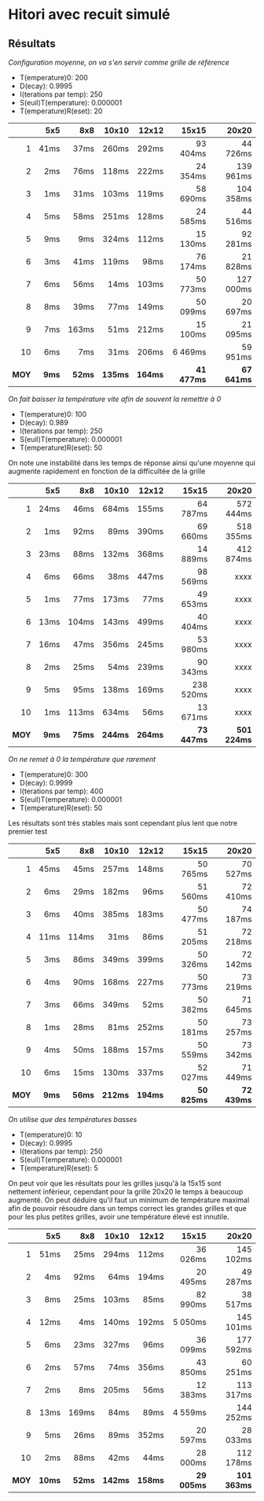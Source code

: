 # Hitori avec recuit simulé

## Résultats
*Configuration moyenne, on va s'en servir comme grille de référence*
* T(emperature)0: 200
* D(ecay): 0.9995
* I(terations par temp): 250
* S(euil)T(emperature): 0.000001
* T(emperature)R(eset): 20

|    | 5x5 | 8x8 | 10x10 | 12x12 | 15x15  | 20x20   |
|---:|----:|----:|------:|------:|-------:|--------:|
|  1 | 41ms| 37ms| 260ms | 292ms |93 404ms| 44 726ms|
|  2 | 2ms | 76ms| 118ms | 222ms |24 354ms|139 961ms|
|  3 | 1ms | 31ms| 103ms | 119ms |58 690ms|104 358ms|
|  4 | 5ms | 58ms| 251ms | 128ms |24 585ms| 44 516ms|
|  5 | 9ms | 9ms | 324ms | 112ms |15 130ms| 92 281ms|
|  6 | 3ms | 41ms| 119ms | 98ms  |76 174ms| 21 828ms|
|  7 | 6ms | 56ms| 14ms  | 103ms |50 773ms|127 000ms|
|  8 | 8ms | 39ms| 77ms  | 149ms |50 099ms| 20 697ms|
|  9 | 7ms |163ms| 51ms  | 212ms |15 100ms| 21 095ms|
|  10| 6ms | 7ms | 31ms  | 206ms |6 469ms | 59 951ms|
|**MOY**|**9ms**|**52ms**|**135ms**|**164ms**|**41 477ms**|**67 641ms**|


*On fait baisser la température vite afin de souvent la remettre à 0*
* T(emperature)0: 100
* D(ecay): 0.989
* I(terations par temp): 250
* S(euil)T(emperature): 0.000001
* T(emperature)R(eset): 50

On note une instabilité dans les temps de réponse ainsi qu'une moyenne qui augmente rapidement en fonction de la difficultée de la grille

|    | 5x5 | 8x8 | 10x10 | 12x12 | 15x15   | 20x20   |
|---:|----:|----:|------:|------:|--------:|--------:|
|  1 | 24ms| 46ms| 684ms | 155ms |64 787ms |572 444ms|
|  2 | 1ms | 92ms|  89ms | 390ms |69 660ms |518 355ms|
|  3 | 23ms| 88ms| 132ms | 368ms |14 889ms |412 874ms|
|  4 | 6ms | 66ms|  38ms | 447ms |98 569ms |     xxxx|
|  5 | 1ms | 77ms| 173ms |  77ms |49 653ms |     xxxx|
|  6 | 13ms|104ms| 143ms | 499ms |40 404ms |     xxxx|
|  7 | 16ms| 47ms| 356ms | 245ms |53 980ms |     xxxx|
|  8 | 2ms | 25ms| 54ms  | 239ms |90 343ms |     xxxx|
|  9 | 5ms | 95ms| 138ms | 169ms |238 520ms|     xxxx|
|  10| 1ms |113ms| 634ms |  56ms |13 671ms |     xxxx|
|**MOY**|**9ms**|**75ms**|**244ms**|**264ms**|**73 447ms**|**501 224ms**|



*On ne remet à 0 la température que rarement*
* T(emperature)0: 300
* D(ecay): 0.9999
* I(terations par temp): 400
* S(euil)T(emperature): 0.000001
* T(emperature)R(eset): 50

Les résultats sont très stables mais sont cependant plus lent que notre premier test

|    | 5x5 | 8x8 | 10x10 | 12x12 | 15x15   | 20x20   |
|---:|----:|----:|------:|------:|--------:|--------:|
|  1 | 45ms| 45ms| 257ms | 148ms |50 765ms | 70 527ms|
|  2 | 6ms | 29ms| 182ms | 96ms  |51 560ms | 72 410ms|
|  3 | 6ms | 40ms| 385ms | 183ms |50 477ms | 74 187ms|
|  4 | 11ms|114ms|  31ms | 86ms  |51 205ms | 72 218ms|
|  5 | 3ms | 86ms| 349ms | 399ms |50 326ms | 72 142ms|
|  6 | 4ms | 90ms| 168ms | 227ms |50 773ms | 73 219ms|
|  7 | 3ms | 66ms| 349ms |  52ms |50 382ms | 71 645ms|
|  8 | 1ms | 28ms| 81ms  | 252ms |50 181ms | 73 257ms|
|  9 | 4ms | 50ms| 188ms | 157ms |50 559ms | 73 342ms|
|  10| 6ms | 15ms| 130ms | 337ms |52 027ms | 71 449ms|
|**MOY**|**9ms**|**56ms**|**212ms**|**194ms**|**50 825ms**|**72 439ms**|



*On utilise que des températures basses*
* T(emperature)0: 10
* D(ecay): 0.9995
* I(terations par temp): 250
* S(euil)T(emperature): 0.000001
* T(emperature)R(eset): 5

On peut voir que les résultats pour les grilles jusqu'à la 15x15 sont nettement inférieur, cependant pour la grille 20x20 le temps
à beaucoup augmenté. On peut déduire qu'il faut un minimum de température maximal afin de pouvoir résoudre dans un temps correct les grandes grilles
et que pour les plus petites grilles, avoir une température élevé est innutile.

|    | 5x5 | 8x8 | 10x10 | 12x12 | 15x15   | 20x20   |
|---:|----:|----:|------:|------:|--------:|--------:|
|  1 | 51ms| 25ms| 294ms | 112ms |36 026ms |145 102ms|
|  2 | 4ms | 92ms|  64ms | 194ms |20 495ms | 49 287ms|
|  3 | 8ms | 25ms| 103ms |  85ms |82 990ms | 38 517ms|
|  4 | 12ms|  4ms| 140ms | 192ms | 5 050ms |145 101ms|
|  5 | 6ms | 23ms| 327ms |  96ms |36 099ms |177 592ms|
|  6 | 2ms | 57ms|  74ms | 356ms |43 850ms | 60 251ms|
|  7 | 2ms | 8ms | 205ms |  56ms |12 383ms |113 317ms|
|  8 | 13ms|169ms|  84ms |  89ms | 4 559ms |144 252ms|
|  9 | 5ms | 26ms|  89ms | 352ms |20 597ms | 28 033ms|
|  10| 2ms | 88ms|  42ms | 44ms  |28 000ms |112 178ms|
|**MOY**|**10ms**|**52ms**|**142ms**|**158ms**|**29 005ms**|**101 363ms**|